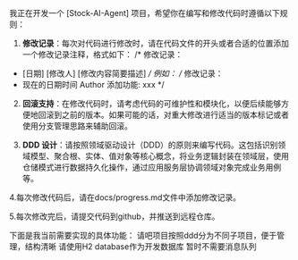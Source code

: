 我正在开发一个 [Stock-AI-Agent] 项目，希望你在编写和修改代码时遵循以下规则：
1. **修改记录**：每次对代码进行修改时，请在代码文件的开头或者合适的位置添加一个修改记录注释，格式如下：
/*
修改记录：
- [日期] [修改人] [修改内容简要描述]
*/
例如：
/*
修改记录：
- 现在的日期时间 Author 添加功能: xxx
*/

2. **回滚支持**：在修改代码时，请考虑代码的可维护性和模块化，以便后续能够方便地回滚到之前的版本。如果可能的话，对重大修改进行适当的版本标记或者使用分支管理思路来辅助回滚。

3. **DDD 设计**：请按照领域驱动设计（DDD）的原则来编写代码。这包括识别领域模型、聚合根、实体、值对象等核心概念，将业务逻辑封装在领域层，使用仓储模式进行数据持久化操作，通过应用服务层协调领域对象完成业务用例等。

4.每次修改代码后，请在docs/progress.md文件中添加修改记录。

5.每次修改完后，请提交代码到github，并推送到远程仓库。

下面是我当前需要实现的具体功能：
请吧项目按照ddd分为不同子项目，便于管理，结构清晰
请使用H2 database作为开发数据库
暂时不需要消息队列